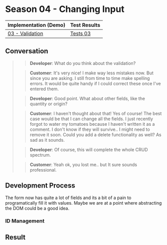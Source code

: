 # Season 04 - Changing Input

| Implementation (Demo) | Test Results |
| --------------------- | ------------ |
| [03 - Validation]()   | [Tests 03]() |

## Conversation

> > **Developer**: What do you think about the validation?
>
> > **Customer**: It's very nice! I make way less mistakes now. But since you are asking. I still from time to time make spelling errors. It would be quite handy if I could correct these once I've entered them.
>
> > **Developer**: Good point. What about other fields, like the quantity or origin?
>
> > **Customer**: I haven't thought about that! Yes of course! The best case would be that I can change all the fields. I just recently forgot to water my tomatoes because I haven't written it as a comment. I don't know if they will survive.. I might need to remove it soon. Could you add a delete functionality as well? As sad as it sounds.
>
> > **Developer**: Of course, this will complete the whole CRUD spectrum.
>
> > **Customer**: Yeah ok, you lost me.. but It sure sounds professional.

## Development Process

The form now has quite a lot of fields and its a bit of a pain to programatically fill it with values. Maybe we are at a point where abstracting the DOM could be a good idea.

### ID Management

## Result
